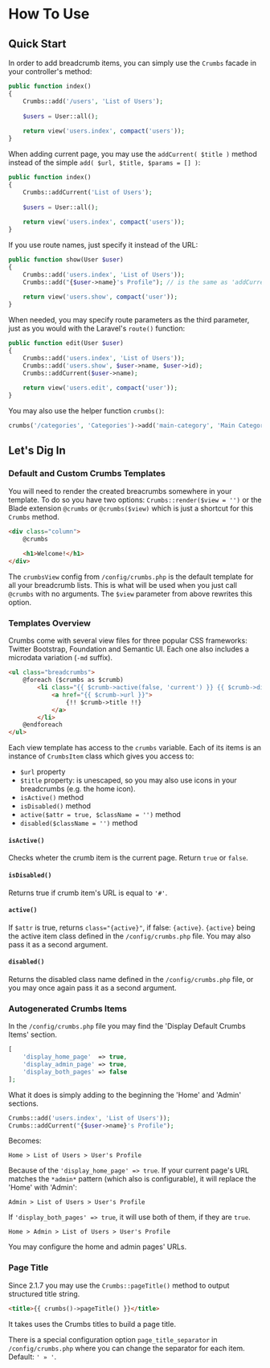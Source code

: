# How To Use

## Quick Start

In order to add breadcrumb items, you can simply use the `Crumbs` facade in your controller's method:

```php
public function index()
{
    Crumbs::add('/users', 'List of Users');
    
    $users = User::all();
    
    return view('users.index', compact('users'));
}
```

When adding current page, you may use the `addCurrent( $title )` method instead of the simple `add( $url, $title, $params = [] )`:

```php
public function index()
{
    Crumbs::addCurrent('List of Users');
    
    $users = User::all();
    
    return view('users.index', compact('users'));
}
```

If you use route names, just specify it instead of the URL:

```php
public function show(User $user)
{
    Crumbs::add('users.index', 'List of Users'));
    Crumbs::add("{$user->name}'s Profile"); // is the same as 'addCurrent()'
    
    return view('users.show', compact('user'));
}
```

When needed, you may specify route parameters as the third parameter, just as you would with the Laravel's `route()` function:

```php
public function edit(User $user)
{
    Crumbs::add('users.index', 'List of Users'));
    Crumbs::add('users.show', $user->name, $user->id);
    Crumbs::addCurrent($user->name);
    
    return view('users.edit', compact('user'));
}
```

You may also use the helper function `crumbs()`:

``` php
crumbs('/categories', 'Categories')->add('main-category', 'Main Category')->add('Sample Article');
```

## Let's Dig In

### Default and Custom Crumbs Templates

You will need to render the created breacrumbs somewhere in your template. To do so you have two options: `Crumbs::render($view = '')` or the Blade extension `@crumbs` or `@crumbs($view)` which is just a shortcut for this `Crumbs` method.

```html
<div class="column">
    @crumbs
    
    <h1>Welcome!</h1>
</div>
```

The `crumbsView` config from `/config/crumbs.php` is the default template for all your breadcrumb lists. This is what will be used when you just call `@crumbs` with no arguments. The `$view` parameter from above rewrites this option.

### Templates Overview

Crumbs come with several view files for three popular CSS frameworks: Twitter Bootstrap, Foundation and Semantic UI. Each one also includes a microdata variation (`-md` suffix).

```html
<ul class="breadcrumbs">
	@foreach ($crumbs as $crumb)
		<li class="{{ $crumb->active(false, 'current') }} {{ $crumb->disabled('unavailable') }}">
			<a href="{{ $crumb->url }}">
				{!! $crumb->title !!}
			</a>
		</li>
	@endforeach
</ul>
```

Each view template has access to the `crumbs` variable. Each of its items is an instance of `CrumbsItem` class which gives you access to:
- `$url` property
- `$title` property: is unescaped, so you may also use icons in your breadcrumbs (e.g. the home icon).
- `isActive()` method
- `isDisabled()` method
- `active($attr = true, $className = '')` method
- `disabled($className = '')` method

#### `isActive()`
Checks wheter the crumb item is the current page. Return `true` or `false`.

#### `isDisabled()`
Returns true if crumb item's URL is equal to `'#'`.

#### `active()`
If `$attr` is true, returns `class="{active}"`, if false: `{active}`. `{active}` being the active item class defined in the `/config/crumbs.php` file. You may also pass it as a second argument.

#### `disabled()`
Returns the disabled class name defined in the `/config/crumbs.php` file, or you may once again pass it as a second argument.

### Autogenerated Crumbs Items

In the `/config/crumbs.php` file you may find the 'Display Default Crumbs Items' section.

```php
[
    'display_home_page'  => true,
    'display_admin_page' => true,
    'display_both_pages' => false
];
```

What it does is simply adding to the beginning the 'Home' and 'Admin' sections.

```php
Crumbs::add('users.index', 'List of Users'));
Crumbs::addCurrent("{$user->name}'s Profile");
```

Becomes:

```
Home > List of Users > User's Profile
```

Because of the `'display_home_page' => true`. If your current page's URL matches the `*admin*` pattern (which also is configurable), it will replace the 'Home' with 'Admin':

```
Admin > List of Users > User's Profile
```

If `'display_both_pages' => true`, it will use both of them, if they are `true`.

```
Home > Admin > List of Users > User's Profile
```

You may configure the home and admin pages' URLs.

### Page Title

Since 2.1.7 you may use the `Crumbs::pageTitle()` method to output structured title string.

```html
<title>{{ crumbs()->pageTitle() }}</title>
```

It takes uses the Crumbs titles to build a page title.

There is a special configuration option `page_title_separator` in `/config/crumbs.php` where you can change the separator for each item. Default: `' » '`.